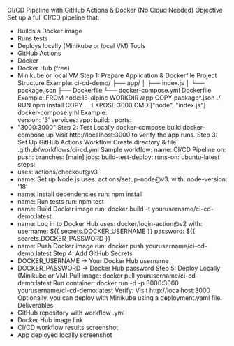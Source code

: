 CI/CD Pipeline with GitHub Actions & Docker (No Cloud Needed)
Objective
Set up a full CI/CD pipeline that:
- Builds a Docker image
- Runs tests
- Deploys locally (Minikube or local VM)
Tools
- GitHub Actions
- Docker
- Docker Hub (free)
- Minikube or local VM
Step 1: Prepare Application & Dockerfile
Project Structure Example:
ci-cd-demo/
├── app/
│ ├── index.js
│ └── package.json
├── Dockerfile
└── docker-compose.yml
Dockerfile Example:
FROM node:18-alpine
WORKDIR /app
COPY package*.json ./
RUN npm install
COPY . .
EXPOSE 3000
CMD ["node", "index.js"]
docker-compose.yml Example:  
version: '3'
services:
 app:
 build: .
 ports:
 - "3000:3000"
Step 2: Test Locally
docker-compose build
docker-compose up
Visit http://localhost:3000 to verify the app runs.
Step 3: Set Up GitHub Actions Workflow
Create directory & file:
.github/workflows/ci-cd.yml
Sample workflow:
name: CI/CD Pipeline
on:
 push:
 branches: [main]
jobs:
 build-test-deploy:
 runs-on: ubuntu-latest
 steps:
 - uses: actions/checkout@v3
 - name: Set up Node.js
 uses: actions/setup-node@v3. 
with:
 node-version: '18'
 - name: Install dependencies
 run: npm install
 - name: Run tests
 run: npm test
 - name: Build Docker image
 run: docker build -t yourusername/ci-cd-demo:latest .
 - name: Log in to Docker Hub
 uses: docker/login-action@v2
 with:
 username: ${{ secrets.DOCKER_USERNAME }}
 password: ${{ secrets.DOCKER_PASSWORD }}
 - name: Push Docker image
 run: docker push yourusername/ci-cd-demo:latest
Step 4: Add GitHub Secrets
- DOCKER_USERNAME → Your Docker Hub username
- DOCKER_PASSWORD → Docker Hub password
Step 5: Deploy Locally (Minikube or VM)
Pull image:
docker pull yourusername/ci-cd-demo:latest
Run container:
docker run -d -p 3000:3000 yourusername/ci-cd-demo:latest
Verify: Visit http://localhost:3000 
Optionally, you can deploy with Minikube using a deployment.yaml file.
Deliverables
- GitHub repository with workflow .yml
- Docker Hub image link
- CI/CD workflow results screenshot
- App deployed locally screenshot
